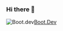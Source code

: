 ### Hi there 👋

![Boot.dev](https://media.licdn.com/dms/image/v2/D560BAQGNJxX2Q-Agmw/company-logo_200_200/company-logo_200_200/0/1686442351899/bootdotdev_logo?e=1755734400&v=beta&t=qHgrtbYBFX0x5prSgCRrrstH1fSe2bqg6oh3pFLKJng)[Boot.Dev](https://www.boot.dev/u/piercingdesire04)

<!--
**HollowCrusader/HollowCrusader** is a ✨ _special_ ✨ repository because its `README.md` (this file) appears on your GitHub profile.

Here are some ideas to get you started:

[![Hollow Crusader's GitHub stats](https://github-readme-stats.vercel.app/api?username=hollowcrusader)](https://github.com/anuraghazra/github-readme-stats)


- 🔭 I’m currently working on ...
- 🌱 I’m currently learning ...
- 👯 I’m looking to collaborate on ...
- 🤔 I’m looking for help with ...
- 💬 Ask me about ...
- 📫 How to reach me: ...
- 😄 Pronouns: ...
- ⚡ Fun fact: ...
-->
